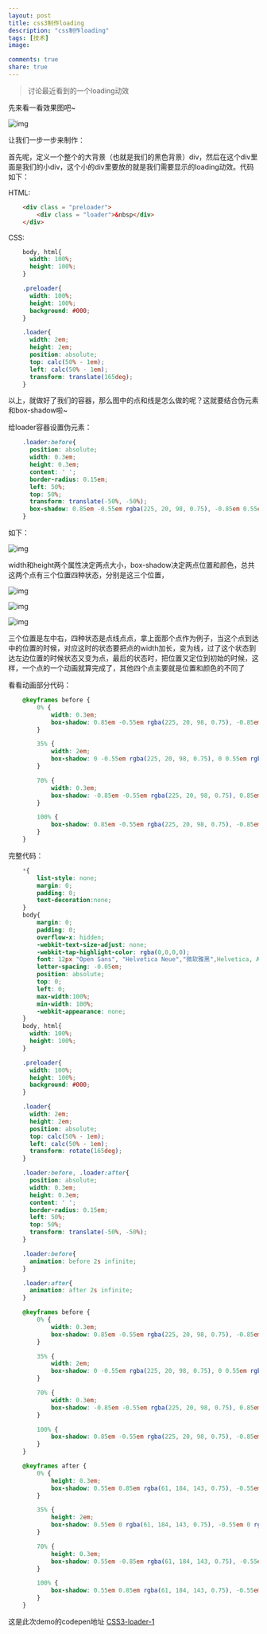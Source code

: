 ```yaml
---
layout: post
title: css3制作loading
description: "css制作loading"
tags: [技术]
image:

comments: true
share: true
---
```


> 讨论最近看到的一个loading动效

先来看一看效果图吧~

![img]({{site.url}}images/article/2016-3-6/1.gif)

<!-- more -->

让我们一步一步来制作：

首先呢，定义一个整个的大背景（也就是我们的黑色背景）div，然后在这个div里面是我们的小div，这个小的div里要放的就是我们需要显示的loading动效。代码如下：

HTML:

```html
	<div class = "preloader">
		<div class = "loader">&nbsp</div>
	</div>
```

CSS:

```css
	body, html{
	  width: 100%;
	  height: 100%;
	}

	.preloader{
	  width: 100%;
	  height: 100%;
	  background: #000;
	}

	.loader{
	  width: 2em;
	  height: 2em;
	  position: absolute;
	  top: calc(50% - 1em);
	  left: calc(50% - 1em);
	  transform: translate(165deg);
	}
```

以上，就做好了我们的容器，那么图中的点和线是怎么做的呢？这就要结合伪元素和box-shadow啦~

给loader容器设置伪元素：

```css
	.loader:before{
	  position: absolute;
	  width: 0.3em;
	  height: 0.3em;
	  content: ' ';
	  border-radius: 0.15em;
	  left: 50%;
	  top: 50%;
	  transform: translate(-50%, -50%);
	  box-shadow: 0.85em -0.55em rgba(225, 20, 98, 0.75), -0.85em 0.55em rgba(111, 202, 220, 0.75);
	}
```

如下：

![img]({{site.url}}images/article/2016-3-6/5.png)

width和height两个属性决定两点大小，box-shadow决定两点位置和颜色，总共这两个点有三个位置四种状态，分别是这三个位置，

![img]({{site.url}}images/article/2016-3-6/2.png)

![img]({{site.url}}images/article/2016-3-6/3.png)

![img]({{site.url}}images/article/2016-3-6/4.png)

三个位置是左中右，四种状态是点线点点，拿上面那个点作为例子，当这个点到达中的位置的时候，对应这时的状态要把点的width加长，变为线，过了这个状态到达左边位置的时候状态又变为点，最后的状态时，把位置又定位到初始的时候，这样，一个点的一个动画就算完成了，其他四个点主要就是位置和颜色的不同了

看看动画部分代码：

```css
	@keyframes before {
	    0% {
	        width: 0.3em;
	        box-shadow: 0.85em -0.55em rgba(225, 20, 98, 0.75), -0.85em 0.55em rgba(111, 202, 220, 0.75);
	    }

	    35% {
	        width: 2em;
	        box-shadow: 0 -0.55em rgba(225, 20, 98, 0.75), 0 0.55em rgba(111, 202, 220, 0.75);
	    }

	    70% {
	        width: 0.3em;
	        box-shadow: -0.85em -0.55em rgba(225, 20, 98, 0.75), 0.85em 0.55em rgba(111, 202, 220, 0.75);
	    }

	    100% {
	        box-shadow: 0.85em -0.55em rgba(225, 20, 98, 0.75), -0.85em 0.55em rgba(111, 202, 220, 0.75);
	    }
	}
```

完整代码：

```css
	*{
	    list-style: none;
	    margin: 0;
	    padding: 0;
	    text-decoration:none;
	}
	body{
	    margin: 0;
	    padding: 0;
	    overflow-x: hidden;
	    -webkit-text-size-adjust: none;
	    -webkit-tap-highlight-color: rgba(0,0,0,0);
	    font: 12px "Open Sans", "Helvetica Neue","微软雅黑",Helvetica, Arial, sans-serif;
	    letter-spacing: -0.05em;
	    position: absolute;
	    top: 0;
	    left: 0;
	    max-width:100%;
	    min-width: 100%;
	    -webkit-appearance: none;
	}
	body, html{
	  width: 100%;
	  height: 100%;
	}

	.preloader{
	  width: 100%;
	  height: 100%;
	  background: #000;
	}

	.loader{
	  width: 2em;
	  height: 2em;
	  position: absolute;
	  top: calc(50% - 1em);
	  left: calc(50% - 1em);
	  transform: rotate(165deg);
	}

	.loader:before, .loader:after{
	  position: absolute;
	  width: 0.3em;
	  height: 0.3em;
	  content: ' ';
	  border-radius: 0.15em;
	  left: 50%;
	  top: 50%;
	  transform: translate(-50%, -50%);
	}

	.loader:before{
	  animation: before 2s infinite;
	}

	.loader:after{
	  animation: after 2s infinite;
	}

	@keyframes before {
	    0% {
	        width: 0.3em;
	        box-shadow: 0.85em -0.55em rgba(225, 20, 98, 0.75), -0.85em 0.55em rgba(111, 202, 220, 0.75);
	    }

	    35% {
	        width: 2em;
	        box-shadow: 0 -0.55em rgba(225, 20, 98, 0.75), 0 0.55em rgba(111, 202, 220, 0.75);
	    }

	    70% {
	        width: 0.3em;
	        box-shadow: -0.85em -0.55em rgba(225, 20, 98, 0.75), 0.85em 0.55em rgba(111, 202, 220, 0.75);
	    }

	    100% {
	        box-shadow: 0.85em -0.55em rgba(225, 20, 98, 0.75), -0.85em 0.55em rgba(111, 202, 220, 0.75);
	    }
	}

	@keyframes after {
	    0% {
	        height: 0.3em;
	        box-shadow: 0.55em 0.85em rgba(61, 184, 143, 0.75), -0.55em -0.85em rgba(233, 169, 32, 0.75);
	    }

	    35% {
	        height: 2em;
	        box-shadow: 0.55em 0 rgba(61, 184, 143, 0.75), -0.55em 0 rgba(233, 169, 32, 0.75);
	    }

	    70% {
	        height: 0.3em;
	        box-shadow: 0.55em -0.85em rgba(61, 184, 143, 0.75), -0.55em 0.85em rgba(233, 169, 32, 0.75);
	    }

	    100% {
	        box-shadow: 0.55em 0.85em rgba(61, 184, 143, 0.75), -0.55em -0.85em rgba(233, 169, 32, 0.75);
	    }
	}
```

这是此次demo的codepen地址
[CSS3-loader-1](http://codepen.io/puronglong/pen/EKVJeO)